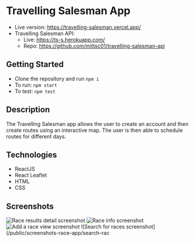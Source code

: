 # Travelling Salesman App

* Live version: https://travelling-salesman.vercel.app/
* Travelling Salesman API:
    * Live: https://ts-s.herokuapp.com/
    * Repo: https://github.com/mittsc01/travelling-salesman-api



## Getting Started
* Clone the repository and run `npm i`
* To run: `npm start`
* To test: `npm test` 


## Description

The Travelling Salesman app allows the user to create an account and then create routes using an interactive map.  The user is then able to schedule routes for different days.

## Technologies
* ReactJS
* React Leaflet
* HTML
* CSS

## Screenshots
![Race results detail screenshot](/public/screenshots-race-app/results-detail.png)
![Race info screenshot](/public/screenshots-race-app/race-detail.png)
![Add a race view screenshot](/public/screenshots-race-app/add-race.png)
![Search for races screenshot](/public/screenshots-race-app/search-rac